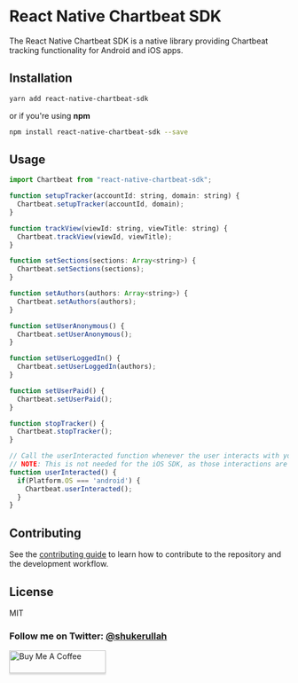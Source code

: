 # React Native Chartbeat SDK

The React Native Chartbeat SDK is a native library providing Chartbeat tracking functionality for Android and iOS apps.

## Installation

```sh
yarn add react-native-chartbeat-sdk
```

or if you're using __npm__

```sh
npm install react-native-chartbeat-sdk --save
```

## Usage

```js
import Chartbeat from "react-native-chartbeat-sdk";

function setupTracker(accountId: string, domain: string) {
  Chartbeat.setupTracker(accountId, domain);
}

function trackView(viewId: string, viewTitle: string) {
  Chartbeat.trackView(viewId, viewTitle);
}

function setSections(sections: Array<string>) {
  Chartbeat.setSections(sections);
}

function setAuthors(authors: Array<string>) {
  Chartbeat.setAuthors(authors);
}

function setUserAnonymous() {
  Chartbeat.setUserAnonymous();
}

function setUserLoggedIn() {
  Chartbeat.setUserLoggedIn(authors);
}

function setUserPaid() {
  Chartbeat.setUserPaid();
}

function stopTracker() {
  Chartbeat.stopTracker();
}

// Call the userInteracted function whenever the user interacts with your view to accurately measure user engagement with your content.
// NOTE: This is not needed for the iOS SDK, as those interactions are tracked automatically.
function userInteracted() {
  if(Platform.OS === 'android') {
    Chartbeat.userInteracted();
  }
}
```

## Contributing

See the [contributing guide](CONTRIBUTING.md) to learn how to contribute to the repository and the development workflow.

## License

MIT

### Follow me on Twitter: [@shukerullah](https://twitter.com/shukerullah)

<a href="https://www.buymeacoffee.com/shukerullah" target="_blank"><img src="https://www.buymeacoffee.com/assets/img/custom_images/orange_img.png" alt="Buy Me A Coffee" style="height: 41px !important;width: 174px !important;box-shadow: 0px 3px 2px 0px rgba(190, 190, 190, 0.5) !important;-webkit-box-shadow: 0px 3px 2px 0px rgba(190, 190, 190, 0.5) !important;" ></a>
